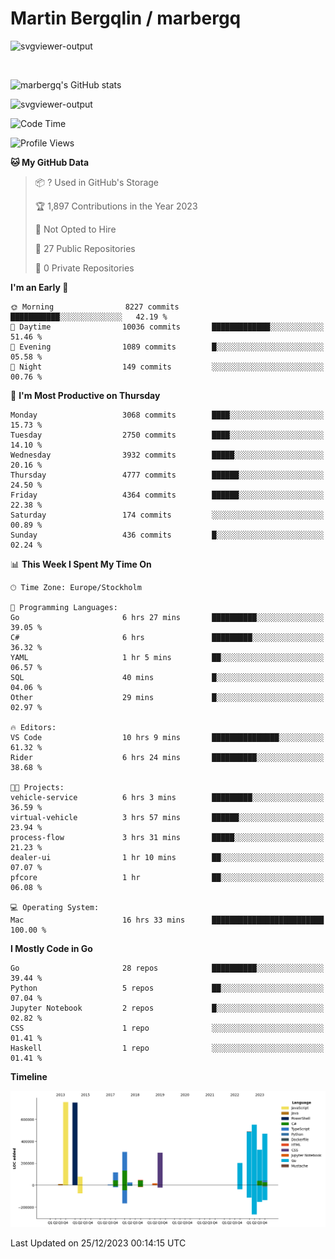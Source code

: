 # Martin Bergqlin / marbergq

![svgviewer-output](https://user-images.githubusercontent.com/2405410/206014777-22d41ecb-c24f-421d-b7d9-bba2cb5bb0de.svg)

<br>

<!--- [![Martin's Week](https://github-readme-stats.vercel.app/api/wakatime?username=marbergq&theme=dark)](https://github.com/anuraghazra/github-readme-stats) -->

![marbergq's GitHub stats](https://github-readme-stats.vercel.app/api?username=marbergq&count_private=true&show_icons=true)

![svgviewer-output](https://wakatime.com/badge/user/3f0a2069-6683-4e19-9a4a-7d21ea815067.svg)

<!--START_SECTION:waka-->
![Code Time](http://img.shields.io/badge/Code%20Time-3%2C634%20hrs%206%20mins-blue)

![Profile Views](http://img.shields.io/badge/Profile%20Views-0-blue)

**🐱 My GitHub Data** 

> 📦 ? Used in GitHub's Storage 
 > 
> 🏆 1,897 Contributions in the Year 2023
 > 
> 🚫 Not Opted to Hire
 > 
> 📜 27 Public Repositories 
 > 
> 🔑 0 Private Repositories 
 > 
**I'm an Early 🐤** 

```text
🌞 Morning                8227 commits        ███████████░░░░░░░░░░░░░░   42.19 % 
🌆 Daytime                10036 commits       █████████████░░░░░░░░░░░░   51.46 % 
🌃 Evening                1089 commits        █░░░░░░░░░░░░░░░░░░░░░░░░   05.58 % 
🌙 Night                  149 commits         ░░░░░░░░░░░░░░░░░░░░░░░░░   00.76 % 
```
📅 **I'm Most Productive on Thursday** 

```text
Monday                   3068 commits        ████░░░░░░░░░░░░░░░░░░░░░   15.73 % 
Tuesday                  2750 commits        ████░░░░░░░░░░░░░░░░░░░░░   14.10 % 
Wednesday                3932 commits        █████░░░░░░░░░░░░░░░░░░░░   20.16 % 
Thursday                 4777 commits        ██████░░░░░░░░░░░░░░░░░░░   24.50 % 
Friday                   4364 commits        ██████░░░░░░░░░░░░░░░░░░░   22.38 % 
Saturday                 174 commits         ░░░░░░░░░░░░░░░░░░░░░░░░░   00.89 % 
Sunday                   436 commits         █░░░░░░░░░░░░░░░░░░░░░░░░   02.24 % 
```


📊 **This Week I Spent My Time On** 

```text
🕑︎ Time Zone: Europe/Stockholm

💬 Programming Languages: 
Go                       6 hrs 27 mins       ██████████░░░░░░░░░░░░░░░   39.05 % 
C#                       6 hrs               █████████░░░░░░░░░░░░░░░░   36.32 % 
YAML                     1 hr 5 mins         ██░░░░░░░░░░░░░░░░░░░░░░░   06.57 % 
SQL                      40 mins             █░░░░░░░░░░░░░░░░░░░░░░░░   04.06 % 
Other                    29 mins             █░░░░░░░░░░░░░░░░░░░░░░░░   02.97 % 

🔥 Editors: 
VS Code                  10 hrs 9 mins       ███████████████░░░░░░░░░░   61.32 % 
Rider                    6 hrs 24 mins       ██████████░░░░░░░░░░░░░░░   38.68 % 

🐱‍💻 Projects: 
vehicle-service          6 hrs 3 mins        █████████░░░░░░░░░░░░░░░░   36.59 % 
virtual-vehicle          3 hrs 57 mins       ██████░░░░░░░░░░░░░░░░░░░   23.94 % 
process-flow             3 hrs 31 mins       █████░░░░░░░░░░░░░░░░░░░░   21.23 % 
dealer-ui                1 hr 10 mins        ██░░░░░░░░░░░░░░░░░░░░░░░   07.07 % 
pfcore                   1 hr                ██░░░░░░░░░░░░░░░░░░░░░░░   06.08 % 

💻 Operating System: 
Mac                      16 hrs 33 mins      █████████████████████████   100.00 % 
```

**I Mostly Code in Go** 

```text
Go                       28 repos            ██████████░░░░░░░░░░░░░░░   39.44 % 
Python                   5 repos             ██░░░░░░░░░░░░░░░░░░░░░░░   07.04 % 
Jupyter Notebook         2 repos             █░░░░░░░░░░░░░░░░░░░░░░░░   02.82 % 
CSS                      1 repo              ░░░░░░░░░░░░░░░░░░░░░░░░░   01.41 % 
Haskell                  1 repo              ░░░░░░░░░░░░░░░░░░░░░░░░░   01.41 % 
```



**Timeline**

![Lines of Code chart](https://raw.githubusercontent.com/marbergq/marbergq/main/assets/bar_graph.png)


 Last Updated on 25/12/2023 00:14:15 UTC
<!--END_SECTION:waka-->
